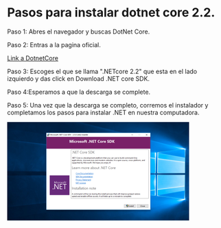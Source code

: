 # Pasos para instalar dotnet core 2.2.

Paso 1: Abres el navegador y buscas DotNet Core.

Paso 2: Entras a la pagina oficial.

[Link a DotnetCore](https://dotnet.microsoft.com/download "Pagina oficial de descarga")

Paso 3: Escoges el que se llama ".NETcore 2.2" que esta en el lado izquierdo y das click en  Download .NET core SDK.

Paso 4:Esperamos a que la descarga se complete.

Paso 5: Una vez que la descarga se completo, corremos el instalador y completamos los pasos para instalar .NET en nuestra computadora.

![Instalador:](./Imagenes/paso5.png)